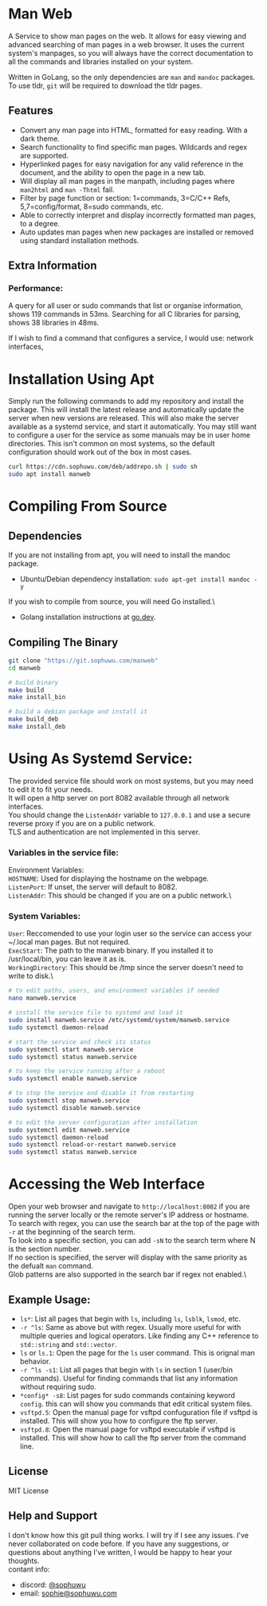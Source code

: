 # Man Web
A Service to show man pages on the web.
It allows for easy viewing and advanced searching of man pages in a web browser.
It uses the current system's manpages, so you will always have the correct documentation
to all the commands and libraries installed on your system.

Written in GoLang, so the only dependencies are `man` and `mandoc` packages.
To use tldr, `git` will be required to download the tldr pages.

## Features

- Convert any man page into HTML, formatted for easy reading. With a dark theme.
- Search functionality to find specific man pages. Wildcards and regex are supported.
- Hyperlinked pages for easy navigation for any valid reference in the document, and the ability to open the page in a new tab.
- Will display all man pages in the manpath, including pages where `man2html` and `man -Thtml` fail.
- Filter by page function or section: 1=commands, 3=C/C++ Refs, 5,7=config/format, 8=sudo commands, etc.
- Able to correctly interpret and display incorrectly formatted man pages, to a degree.
- Auto updates man pages when new packages are installed or removed using standard installation methods.

## Extra Information
### Performance:
A query for all user or sudo  commands that list or organise information, shows 119 commands in 53ms.
Searching for all C libraries for parsing, shows 38 libraries in 48ms.

If I wish to find a command that configures a service, I would use:
network interfaces,

# Installation Using Apt

Simply run the following commands to add my repository and install the package. This will install the latest release and automatically update the server when new versions are released.
This will also make the server available as a systemd service, and start it automatically. You may still want to configure a user for the service as some manuals may be in user home directories.
This isn't common on most systems, so the default configuration should work out of the box in most cases.

```bash
curl https://cdn.sophuwu.com/deb/addrepo.sh | sudo sh
sudo apt install manweb
```

# Compiling From Source

## Dependencies
If you are not installing from apt, you will need to install the mandoc package.
* Ubuntu/Debian dependency installation: `sudo apt-get install mandoc -y`

If you wish to compile from source, you will need Go installed.\
* Golang installation instructions at [go.dev](https://go.dev/doc/install).


## Compiling The Binary

 ```bash
git clone "https://git.sophuwu.com/manweb"
cd manweb

# build binary
make build
make install_bin

# build a debian package and install it
make build_deb
make install_deb
```

# Using As Systemd Service:

The provided service file should work on most systems, but you may need to edit it to fit your needs.\
It will open a http server on port 8082 available through all network interfaces.\
You should change the `ListenAddr` variable to `127.0.0.1` and use a secure reverse proxy if you are on a public network.\
TLS and authentication are not implemented in this server.

### Variables in the service file:

Environment Variables:\
`HOSTNAME`: Used for displaying the hostname on the webpage.\
`ListenPort`: If unset, the server will default to 8082.\
`ListenAddr`: This should be changed if you are on a public network.\

### System Variables:

`User`: Reccomended to use your login user so the service can access your ~/.local man pages. But not required.\
`ExecStart`: The path to the manweb binary. If you installed it to /usr/local/bin, you can leave it as is.\
`WorkingDirectory`: This should be /tmp since the server doesn't need to write to disk.\

```sh
# to edit paths, users, and environment variables if needed
nano manweb.service 

# install the service file to systemd and load it
sudo install manweb.service /etc/systemd/system/manweb.service
sudo systemctl daemon-reload

# start the service and check its status
sudo systemctl start manweb.service
sudo systemctl status manweb.service

# to keep the service running after a reboot
sudo systemctl enable manweb.service

# to stop the service and disable it from restarting
sudo systemctl stop manweb.service
sudo systemctl disable manweb.service

# to edit the server configuration after installation
sudo systemctl edit manweb.service
sudo systemctl daemon-reload 
sudo systemctl reload-or-restart manweb.service
sudo systemctl status manweb.service
```

# Accessing the Web Interface

Open your web browser and navigate to `http://localhost:8082` if you are running the server locally or the remote server's IP address or hostname.\
To search with regex, you can use the search bar at the top of the page with `-r` at the beginning of the search term.\
To look into a specific section, you can add `-sN` to the search term where N is the section number.\
If no section is specified, the server will display with the same priority as the defualt `man` command.\
Glob patterns are also supported in the search bar if regex not enabled.\

## Example Usage:

- `ls*`: List all pages that begin with `ls`, including `ls`, `lsblk`, `lsmod`, etc.
- `-r ^ls`: Same as above but with regex. Usually more useful for with multiple queries and logical operators. Like finding any C++ reference to `std::string` and `std::vector`.
- `ls` or `ls.1`: Open the page for the `ls` user command. This is orignal man behavior.
- `-r ^ls -s1`: List all pages that begin with `ls` in section 1 (user/bin commands). Useful for finding commands that list any information without requiring sudo.
- `*config* -s8`: List pages for sudo commands containing keyword `config`. this can will show you commands that edit critical system files.  
- `vsftpd.5`: Open the manual page for vsftpd confuguration file if vsftpd is installed. This will show you how to configure the ftp server.
- `vsftpd.8`: Open the manual page for vsftpd executable if vsftpd is installed. This will show how to call the ftp server from the command line.

## License

MIT License

## Help and Support

I don't know how this git pull thing works. I will try if I see any issues. I've never collaborated on code before. If you have any suggestions, or questions about anything I've written, I would be happy to hear your thoughts.\
contant info: 
* discord: [@sophuwu](https://discord.com/users/sophuwu)
* email: [sophie@sophuwu.com](mailto:sophie@sophuwu.com)

